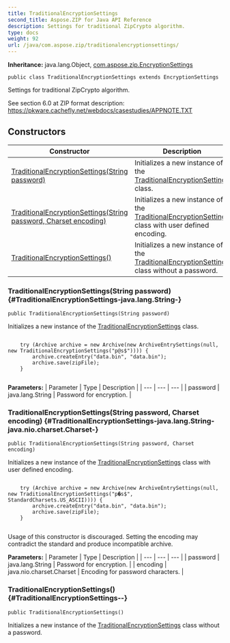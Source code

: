 ```yaml
---
title: TraditionalEncryptionSettings
second_title: Aspose.ZIP for Java API Reference
description: Settings for traditional ZipCrypto algorithm.
type: docs
weight: 92
url: /java/com.aspose.zip/traditionalencryptionsettings/
---
```


**Inheritance:**
java.lang.Object, [com.aspose.zip.EncryptionSettings](../../com.aspose.zip/encryptionsettings)
```
public class TraditionalEncryptionSettings extends EncryptionSettings
```

Settings for traditional ZipCrypto algorithm.

See section 6.0 at ZIP format description: https://pkware.cachefly.net/webdocs/casestudies/APPNOTE.TXT
## Constructors

| Constructor | Description |
| --- | --- |
| [TraditionalEncryptionSettings(String password)](#TraditionalEncryptionSettings-java.lang.String-) | Initializes a new instance of the [TraditionalEncryptionSettings](../../com.aspose.zip/traditionalencryptionsettings) class. |
| [TraditionalEncryptionSettings(String password, Charset encoding)](#TraditionalEncryptionSettings-java.lang.String-java.nio.charset.Charset-) | Initializes a new instance of the [TraditionalEncryptionSettings](../../com.aspose.zip/traditionalencryptionsettings) class with user defined encoding. |
| [TraditionalEncryptionSettings()](#TraditionalEncryptionSettings--) | Initializes a new instance of the [TraditionalEncryptionSettings](../../com.aspose.zip/traditionalencryptionsettings) class without a password. |
### TraditionalEncryptionSettings(String password) {#TraditionalEncryptionSettings-java.lang.String-}
```
public TraditionalEncryptionSettings(String password)
```


Initializes a new instance of the [TraditionalEncryptionSettings](../../com.aspose.zip/traditionalencryptionsettings) class.

```

    try (Archive archive = new Archive(new ArchiveEntrySettings(null, new TraditionalEncryptionSettings("p@s$")))) {
        archive.createEntry("data.bin", "data.bin");
        archive.save(zipFile);
    }
 
```



**Parameters:**
| Parameter | Type | Description |
| --- | --- | --- |
| password | java.lang.String | Password for encryption. |

### TraditionalEncryptionSettings(String password, Charset encoding) {#TraditionalEncryptionSettings-java.lang.String-java.nio.charset.Charset-}
```
public TraditionalEncryptionSettings(String password, Charset encoding)
```


Initializes a new instance of the [TraditionalEncryptionSettings](../../com.aspose.zip/traditionalencryptionsettings) class with user defined encoding.

```

    try (Archive archive = new Archive(new ArchiveEntrySettings(null, new TraditionalEncryptionSettings("p�s$", StandardCharsets.US_ASCII)))) {
        archive.createEntry("data.bin", "data.bin");
        archive.save(zipFile);
    }
 
```

Usage of this constructor is discouraged. Setting the encoding may contradict the standard and produce incompatible archive.

**Parameters:**
| Parameter | Type | Description |
| --- | --- | --- |
| password | java.lang.String | Password for encryption. |
| encoding | java.nio.charset.Charset | Encoding for password characters. |

### TraditionalEncryptionSettings() {#TraditionalEncryptionSettings--}
```
public TraditionalEncryptionSettings()
```


Initializes a new instance of the [TraditionalEncryptionSettings](../../com.aspose.zip/traditionalencryptionsettings) class without a password.

